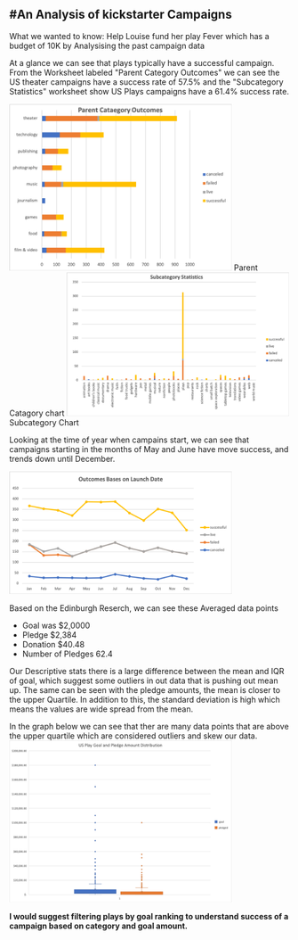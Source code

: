 #An Analysis of kickstarter Campaigns
---
What we wanted to know: Help Louise fund her play Fever which has a budget of 10K by Analysising the past campaign data  

At a glance we can see that plays typically have a successful campaign. From the Worksheet labeled "Parent Category Outcomes" we can see the US theater campaigns have a success rate of 57.5% and the "Subcategory Statistics" worksheet show US Plays campaigns have a 61.4% success rate.

<img src="Images/Picture1.png" width="400">
Parent Catagory chart

<img src="Images/SubcategoryStats.png" width="400">
Subcategory Chart

Looking at the time of year when campains start, we can see that campaigns starting in the months of May and June have move success, and trends down until December. 

<img src="Images/Outcomes%20based%20on%20Launch%20Data.png" width="400">

Based on the Edinburgh Reserch, we can see these Averaged data points 
- Goal was $2,0000
- Pledge $2,384
- Donation $40.48
- Number of Pledges 62.4

Our Descriptive stats there is a large difference between the mean and IQR of goal, which suggest some outliers in out data that is pushing out mean up. The same can be seen with the pledge amounts, the mean is closer to the upper Quartile. In addition to this, the standard deviation is high which means the values are wide spread from the mean.

In the graph below we can see that ther are many data points that are above the upper quartile which are considered outliers and skew our data. 
<img src="Images/USPlays.png" width="400">

__I would suggest filtering plays by goal ranking to understand success of a campaign based on category and goal amount.__
